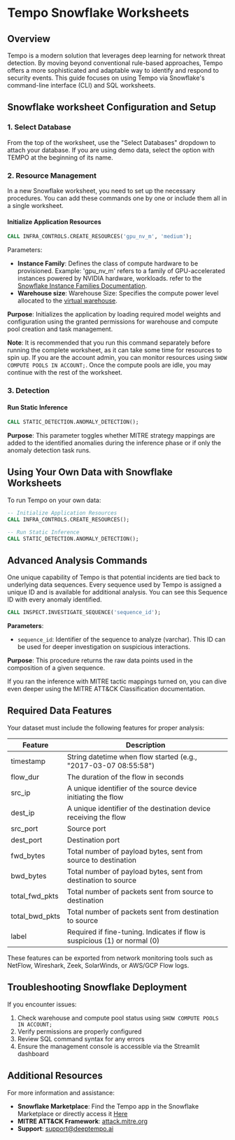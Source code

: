 # Tempo Snowflake Worksheets

## Overview
Tempo is a modern solution that leverages deep learning for network threat detection. By moving beyond conventional rule-based approaches, Tempo offers a more sophisticated and adaptable way to identify and respond to security events. This guide focuses on using Tempo via Snowflake's command-line interface (CLI) and SQL worksheets.

## Snowflake worksheet Configuration and Setup

### 1. Select Database

From the top of the worksheet, use the "Select Databases" dropdown to attach your database. If you are using demo data, select the option with TEMPO at the beginning of its name.

### 2. Resource Management

In a new Snowflake worksheet, you need to set up the necessary procedures. You can add these commands one by one or include them all in a single worksheet.

#### Initialize Application Resources
```sql
CALL INFRA_CONTROLS.CREATE_RESOURCES('gpu_nv_m', 'medium');
```
Parameters:
- **Instance Family**: Defines the class of compute hardware to be provisioned. Example: 'gpu_nv_m' refers to a family of GPU-accelerated instances powered by NVIDIA hardware, workloads. refer to the [Snowflake Instance Families Documentation](https://docs.snowflake.com/en/developer-guide/snowpark-container-services/working-with-compute-pool#creating-a-compute-pool).
- **Warehouse size**: Warehouse Size: Specifies the compute power level allocated to the [virtual warehouse](https://docs.snowflake.com/en/sql-reference/sql/create-warehouse#optional-properties-objectproperties).

**Purpose**: Initializes the application by loading required model weights and configuration using the granted permissions for warehouse and compute pool creation and task management.

**Note**: It is recommended that you run this command separately before running the complete worksheet, as it can take some time for resources to spin up. If you are the account admin, you can monitor resources using `SHOW COMPUTE POOLS IN ACCOUNT;`. Once the compute pools are idle, you may continue with the rest of the worksheet.

### 3. Detection

#### Run Static Inference
```sql
CALL STATIC_DETECTION.ANOMALY_DETECTION();
```

**Purpose**: This parameter toggles whether MITRE strategy mappings are added to the identified anomalies during the inference phase or if only the anomaly detection task runs.

## Using Your Own Data with Snowflake Worksheets

To run Tempo on your own data:

```sql
-- Initialize Application Resources
CALL INFRA_CONTROLS.CREATE_RESOURCES();

-- Run Static Inference
CALL STATIC_DETECTION.ANOMALY_DETECTION();
```

## Advanced Analysis Commands

One unique capability of Tempo is that potential incidents are tied back to underlying data sequences. Every sequence used by Tempo is assigned a unique ID and is available for additional analysis. You can see this Sequence ID with every anomaly identified.

```sql
CALL INSPECT.INVESTIGATE_SEQUENCE('sequence_id');
```

**Parameters**:
- `sequence_id`: Identifier of the sequence to analyze (varchar). This ID can be used for deeper investigation on suspicious interactions.

**Purpose**: This procedure returns the raw data points used in the composition of a given sequence.

If you ran the inference with MITRE tactic mappings turned on, you can dive even deeper using the MITRE ATT&CK Classification documentation.

## Required Data Features

Your dataset must include the following features for proper analysis:

| Feature | Description |
|---------|-------------|
| timestamp | String datetime when flow started (e.g., "2017-03-07 08:55:58") |
| flow_dur | The duration of the flow in seconds |
| src_ip | A unique identifier of the source device initiating the flow |
| dest_ip | A unique identifier of the destination device receiving the flow |
| src_port | Source port |
| dest_port | Destination port |
| fwd_bytes | Total number of payload bytes, sent from source to destination |
| bwd_bytes | Total number of payload bytes, sent from destination to source |
| total_fwd_pkts | Total number of packets sent from source to destination |
| total_bwd_pkts | Total number of packets sent from destination to source |
| label | Required if fine-tuning. Indicates if flow is suspicious (1) or normal (0) |

These features can be exported from network monitoring tools such as NetFlow, Wireshark, Zeek, SolarWinds, or AWS/GCP Flow logs.

## Troubleshooting Snowflake Deployment

If you encounter issues:

1. Check warehouse and compute pool status using `SHOW COMPUTE POOLS IN ACCOUNT;`
2. Verify permissions are properly configured
3. Review SQL command syntax for any errors
4. Ensure the management console is accessible via the Streamlit dashboard

## Additional Resources

For more information and assistance:
- **Snowflake Marketplace**: Find the Tempo app in the Snowflake Marketplace or directly access it [Here](https://app.snowflake.com/marketplace/listing/GZTYZOYXHP3/deeptempo-cybersecurity-tempo)
- **MITRE ATT&CK Framework**: [attack.mitre.org](https://attack.mitre.org/)
- **Support**: [support@deeptempo.ai](mailto:support@deeptempo.ai)